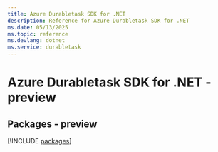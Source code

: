 ```yaml
---
title: Azure Durabletask SDK for .NET
description: Reference for Azure Durabletask SDK for .NET
ms.date: 05/13/2025
ms.topic: reference
ms.devlang: dotnet
ms.service: durabletask
---
```

# Azure Durabletask SDK for .NET - preview
## Packages - preview
[!INCLUDE [packages](durabletask-index.md)]